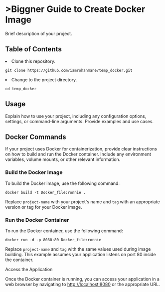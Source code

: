 <!DOCTYPE html>
<html>
<head>
    <meta charset="UTF-8">
    <title>Biggner Guide to Create Docker Image</title>
</head>
<body>
    <h1>>Biggner Guide to Create Docker Image</h1>
    <p>Brief description of your project.</p>
    <h2>Table of Contents</h2>
        <li>Clone this repository.</li>
        <pre><code>git clone https://github.com/iamrohanmane/temp_docker.git</code></pre>
        <li>Change to the project directory.</li>
        <pre><code>cd temp_docker</code></pre>
    </ol>
    <h2 id="usage">Usage</h2>
    <p>Explain how to use your project, including any configuration options, settings, or command-line arguments. Provide examples and use cases.</p>
    <h2 id="docker-commands">Docker Commands</h2>
    <p>If your project uses Docker for containerization, provide clear instructions on how to build and run the Docker container. Include any environment variables, volume mounts, or other relevant information.</p>
    <h3>Build the Docker Image</h3>
    <p>To build the Docker image, use the following command:</p>
    <pre><code>docker build -t Docker_file:ronnie .</code></pre>
    <p>Replace <code>project-name</code> with your project's name and <code>tag</code> with an appropriate version or tag for your Docker image.</p>
    <h3>Run the Docker Container</h3>
    <p>To run the Docker container, use the following command:</p>
    <pre><code>docker run -d -p 8080:80 Docker_file:ronnie</code></pre>
    <p>Replace <code>project-name</code> and <code>tag</code> with the same values used during image building. This example assumes your application listens on port 80 inside the container.</p>
    <p>Access the Application</p>
    <p>Once the Docker container is running, you can access your application in a web browser by navigating to <a href="http://localhost:8080">http://localhost:8080</a> or the appropriate URL.</p>
</body>
</html>

